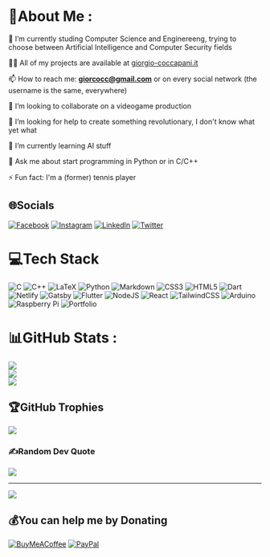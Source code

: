 # 💫About Me :
🔭 I’m currently studing Computer Science and Enginereeng, trying to choose between Artificial Intelligence and Computer Security fields

👨‍💻 All of my projects are available at [giorgio-coccapani.it](https://bento.me/giorcocc)

📫 How to reach me: **giorcocc@gmail.com** or on every social network (the username is the same, everywhere)

👯 I’m looking to collaborate on a videogame production

🤝 I’m looking for help to create something revolutionary, I don't know what yet what

🌱 I’m currently learning AI stuff

💬 Ask me about start programming in Python or in C/C++

⚡ Fun fact: I'm a (former) tennis player

## 🌐Socials
[![Facebook](https://img.shields.io/badge/Facebook-%231877F2.svg?logo=Facebook&logoColor=white)](https://facebook.com/giorcocc) [![Instagram](https://img.shields.io/badge/Instagram-%23E4405F.svg?logo=Instagram&logoColor=white)](https://instagram.com/giorgio_coccapani) [![LinkedIn](https://img.shields.io/badge/LinkedIn-%230077B5.svg?logo=linkedin&logoColor=white)](https://linkedin.com/in/giorgio-coccapani-4b7834186) [![Twitter](https://img.shields.io/badge/Twitter-%231DA1F2.svg?logo=Twitter&logoColor=white)](https://twitter.com/giorcocc) 

# 💻Tech Stack
![C](https://img.shields.io/badge/c-%2300599C.svg?style=for-the-badge&logo=c&logoColor=white) ![C++](https://img.shields.io/badge/c++-%2300599C.svg?style=for-the-badge&logo=c%2B%2B&logoColor=white) ![LaTeX](https://img.shields.io/badge/latex-%23008080.svg?style=for-the-badge&logo=latex&logoColor=white) ![Python](https://img.shields.io/badge/python-3670A0?style=for-the-badge&logo=python&logoColor=ffdd54) ![Markdown](https://img.shields.io/badge/markdown-%23000000.svg?style=for-the-badge&logo=markdown&logoColor=white) ![CSS3](https://img.shields.io/badge/css3-%231572B6.svg?style=for-the-badge&logo=css3&logoColor=white) ![HTML5](https://img.shields.io/badge/html5-%23E34F26.svg?style=for-the-badge&logo=html5&logoColor=white) ![Dart](https://img.shields.io/badge/dart-%230175C2.svg?style=for-the-badge&logo=dart&logoColor=white) ![Netlify](https://img.shields.io/badge/netlify-%23000000.svg?style=for-the-badge&logo=netlify&logoColor=#00C7B7) ![Gatsby](https://img.shields.io/badge/Gatsby-%23663399.svg?style=for-the-badge&logo=gatsby&logoColor=white) ![Flutter](https://img.shields.io/badge/Flutter-%2302569B.svg?style=for-the-badge&logo=Flutter&logoColor=white) ![NodeJS](https://img.shields.io/badge/node.js-6DA55F?style=for-the-badge&logo=node.js&logoColor=white) ![React](https://img.shields.io/badge/react-%2320232a.svg?style=for-the-badge&logo=react&logoColor=%2361DAFB) ![TailwindCSS](https://img.shields.io/badge/tailwindcss-%2338B2AC.svg?style=for-the-badge&logo=tailwind-css&logoColor=white) ![Arduino](https://img.shields.io/badge/-Arduino-00979D?style=for-the-badge&logo=Arduino&logoColor=white) ![Raspberry Pi](https://img.shields.io/badge/-RaspberryPi-C51A4A?style=for-the-badge&logo=Raspberry-Pi) ![Portfolio](https://img.shields.io/badge/Portfolio-%23000000.svg?style=for-the-badge&logo=firefox&logoColor=#FF7139)
# 📊GitHub Stats :
![](https://github-readme-stats.vercel.app/api?username=GiorCocc&theme=nord&hide_border=true&include_all_commits=true&count_private=true)<br/>
![](https://github-readme-streak-stats.herokuapp.com/?user=GiorCocc&theme=nord&hide_border=true)<br/>
![](https://github-readme-stats.vercel.app/api/top-langs/?username=GiorCocc&theme=nord&hide_border=true&include_all_commits=true&count_private=true&layout=compact)

## 🏆GitHub Trophies
![](https://github-profile-trophy.vercel.app/?username=GiorCocc&theme=nord&no-frame=true&no-bg=false&margin-w=4)

### ✍️Random Dev Quote
![](https://quotes-github-readme.vercel.app/api?type=horizontal&theme=radical)


---
[![](https://visitcount.itsvg.in/api?id=GiorCocc&icon=5&color=2)](https://visitcount.itsvg.in)

  ## 💰You can help me by Donating
  [![BuyMeACoffee](https://img.shields.io/badge/Buy%20Me%20a%20Coffee-ffdd00?style=for-the-badge&logo=buy-me-a-coffee&logoColor=black)](https://buymeacoffee.com/giorcocc) [![PayPal](https://img.shields.io/badge/PayPal-00457C?style=for-the-badge&logo=paypal&logoColor=white)](https://paypal.me/@giorcocc) 
